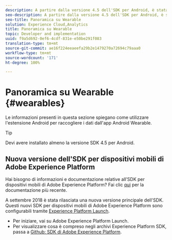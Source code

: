 ```yaml
---
description: A partire dalla versione 4.5 dell'SDK per Android, è stata aggiunta una nuova estensione Android che consente di raccogliere dati dall'applicazione Android Wearable.
seo-description: A partire dalla versione 4.5 dell'SDK per Android, è stata aggiunta una nuova estensione Android che consente di raccogliere dati dall'applicazione Android Wearable.
seo-title: Panoramica su Wearable
solution: Experience Cloud,Analytics
title: Panoramica su Wearable
topic: Developer and implementation
uuid: f9a5d692-0ef6-4cdf-831e-e50be291f083
translation-type: tm+mt
source-git-commit: ae16f224eeaeefa29b2e1479270a72694c79aaa0
workflow-type: tm+mt
source-wordcount: '171'
ht-degree: 100%

---
```



# Panoramica su Wearable {#wearables}

Le informazioni presenti in questa sezione spiegano come utilizzare l&#39;estensione Android per raccogliere i dati dall&#39;app Android Wearable.

>[!TIP]
>
>Devi avere installato almeno la versione SDK 4.5 per Android.

## Nuova versione dell&#39;SDK per dispositivi mobili di Adobe Experience Platform

Hai bisogno di informazioni e documentazione relative all’SDK per dispositivi mobili di Adobe Experience Platform? Fai clic [qui](https://aep-sdks.gitbook.io/docs/) per la documentazione più recente.

A settembre 2018 è stata rilasciata una nuova versione principale dell&#39;SDK. Questi nuovi SDK per dispositivi mobili di Adobe Experience Platform sono configurabili tramite [Experience Platform Launch](https://www.adobe.com/it/experience-platform/launch.html).

* Per iniziare, vai su Adobe Experience Platform Launch.
* Per visualizzare cosa è compreso negli archivi Experience Platform SDK, passa a [Github: SDK di Adobe Experience Platform](https://github.com/Adobe-Marketing-Cloud/acp-sdks).
